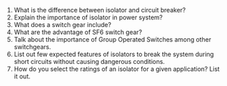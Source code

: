 1. What is the difference between isolator and circuit breaker?
2. Explain the importance of isolator in power system?
3. What does a switch gear include?
4. What are the advantage of SF6 switch gear?
5. Talk about the importance of Group Operated Switches among other switchgears.
6. List out few expected features of isolators to break the system during short circuits without causing dangerous conditions.
7. How do you select the ratings of an isolator for a given application? List it out.
